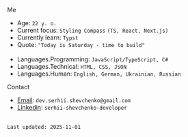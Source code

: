 Me
- Age: `22 y. o.`
- Current focus: `Styling Compass` `(TS, React, Next.js)`
- Currently learn: `Typst`
- Quote: `"Today is Saturday - time to build"`
<br></br>
- Languages.Programming: `JavaScript/TypeScript, C#`
- Languages.Technical: `HTML, CSS, JSON`
- Languages.Human: `English, German, Ukrainian, Russian`

Contact
- [Email](mailto:dev.serhii.shevchenko@gmail.com): `dev.serhii.shevchenko@gmail.com`
- [Linkedin](https://linkedin.com/in/serhii-shevchenko-developer): `serhii-shevchenko-developer`<br></br>

`Last updated: 2025-11-01`
